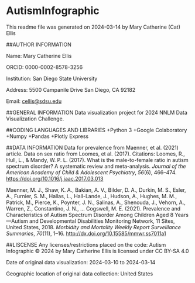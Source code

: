 # AutismInfographic
This readme file was generated on 2024-03-14 by Mary Catherine (Cat) Ellis

##AUTHOR INFORMATION

Name: Mary Catherine Ellis

ORCID: 0000-0002-8578-3256

Institution: San Diego State University

Address: 5500 Campanile Drive 
San Diego, CA 92182

Email: cellis@sdsu.edu

##GENERAL INFORMATION
Data visualization project for 2024 NNLM Data Visualization Challenge.

##CODING LANGUAGES AND LIBRARIES
+Python 3
+Google Colaboratory
+Numpy
+Pandas
+Plotly Express

##DATA INFORMATION
Data for prevalence from Maenner, et al. (2021) article. Data on sex ratio from Loomes, et al. (2017).
Citations: Loomes, R., Hull, L., & Mandy, W. P. L. (2017). What is the male-to-female ratio in autism spectrum disorder? A systematic review and meta-analysis. *Journal of the American Academy of Child & Adolescent Psychiatry*, *56*(6), 466–474. https://doi.org/10.1016/j.jaac.2017.03.013

Maenner, M. J., Shaw, K. A., Bakian, A. V., Bilder, D. A., Durkin, M. S., Esler, A., Furnier, S. M., Hallas, L., Hall-Lande, J., Hudson, A., Hughes, M. M., Patrick, M., Pierce, K., Poynter, J. N., Salinas, A., Shenouda, J., Vehorn, A., Warren, Z., Constantino, J. N., … Cogswell, M. E. (2021). Prevalence and Characteristics of Autism Spectrum Disorder Among Children Aged 8 Years—Autism and Developmental Disabilities Monitoring Network, 11 Sites, United States, 2018. *Morbidity and Mortality Weekly Report Surveillance Summaries*, *70*(11), 1–16. http://dx.doi.org/10.15585/mmwr.ss7011a1

##LISCENSE
Any licenses/restrictions placed on the code: Autism Infographic © 2024 by Mary Catherine Ellis is licensed under CC BY-SA 4.0 

Date of original data visualization: 2024-03-10 to 2024-03-14

Geographic location of original data collection: United States
